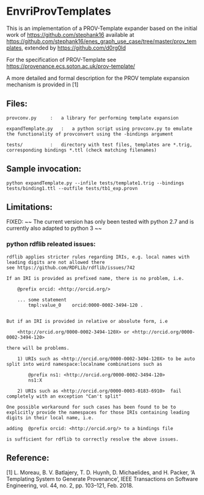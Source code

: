 # EnvriProvTemplates

This is an implementation of a PROV-Template expander based on the initial work of https://github.com/stephank16 available at https://github.com/stephank16/enes_graph_use_case/tree/master/prov_templates, extended by https://github.com/d0rg0ld


For the specification of PROV-Template see https://provenance.ecs.soton.ac.uk/prov-template/

A more detailed and formal description for the PROV template expansion mechanism is provided in [1]


## Files:

	provconv.py		: 	a library for performing template expansion

	expandTemplate.py	:	a python script using provconv.py to emulate the functionality of provconvert using the -bindings argument

	tests/			:	directory with test files, templates are *.trig, corresponding bindings *.ttl (check matching filenames)

## Sample invocation: 

	python expandTemplate.py --infile tests/template1.trig --bindings tests/binding1.ttl --outfile tests/tb1_exp.provn

## Limitations:

FIXED: ~~ The current version has only been tested with python 2.7 and is currently also adapted to python 3 ~~

### python rdflib releated issues:

	rdflib applies stricter rules regarding IRIs, e.g. local names with leading digits are not allowed there
	see https://github.com/RDFLib/rdflib/issues/742

	If an IRI is provided as prefixed name, there is no problem, i.e.

		@prefix orcid: <http://orcid.org/> 

		... some statement
			tmpl:value_0	orcid:0000-0002-3494-120 .


	But if an IRI is provided in relative or absolute form, i.e

		<http://orcid.org/0000-0002-3494-120X> or <http://orcid.org/0000-0002-3494-120>

	there will be problems.

		1) URIs such as <http://orcid.org/0000-0002-3494-120X> to be auto split into weird namespace:localname combinations such as

			@prefix ns1: <http://orcid.org/0000-0002-3494-120> 
			ns1:X

		2) URIs such as <http://orcid.org/0000-0003-0183-6910>  fail completely with an exception "Can't split"

	One possible workaround for such cases has been found to be to explicitly provide the namespaces for those IRIs containing leading digits in their local name, i.e.

	adding  @prefix orcid: <http://orcid.org/> to a bindings file

	is sufficient for rdflib to correctly resolve the above issues.


## Reference:

[1] L. Moreau, B. V. Batlajery, T. D. Huynh, D. Michaelides, and H. Packer, ‘A Templating System to Generate Provenance’, IEEE Transactions on Software Engineering, vol. 44, no. 2, pp. 103–121, Feb. 2018.

